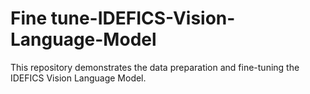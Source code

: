# Fine tune-IDEFICS-Vision-Language-Model
This repository demonstrates the data preparation and fine-tuning the IDEFICS Vision Language Model.
